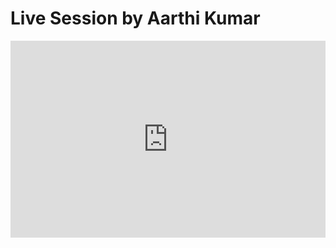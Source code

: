 <h1>Live Session by Aarthi Kumar</h1>
<iframe width="100%" height="315" src="https://www.youtube.com/embed/X6zz9Z2KDtU" title="YouTube video player" frameborder="0" allow="accelerometer; autoplay; clipboard-write; encrypted-media; gyroscope; picture-in-picture" allowfullscreen></iframe>